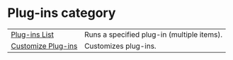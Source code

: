 # Plug-ins category

|     |     |
| --- | --- |
|[Plug-ins List](../tools/plug_in1) | Runs a specified plug-in (multiple items). |
|[Customize Plug-ins](../tools/customize_plug_ins) | Customizes plug-ins. |

